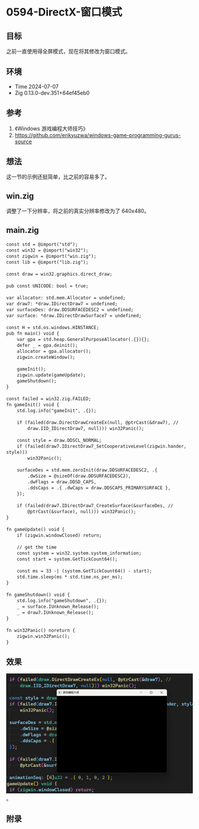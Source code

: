 # 0594-DirectX-窗口模式

## 目标

之前一直使用得全屏模式，现在将其修改为窗口模式。

## 环境

- Time 2024-07-07
- Zig 0.13.0-dev.351+64ef45eb0

## 参考

1. 《Windows 游戏编程大师技巧》
2. <https://github.com/erikyuzwa/windows-game-programming-gurus-source>

## 想法

这一节的示例还挺简单，比之前的容易多了。

## win.zig

调整了一下分辨率，将之前的真实分辨率修改为了 640x480。

## main.zig

```zig
const std = @import("std");
const win32 = @import("win32");
const zigwin = @import("win.zig");
const lib = @import("lib.zig");

const draw = win32.graphics.direct_draw;

pub const UNICODE: bool = true;

var allocator: std.mem.Allocator = undefined;
var draw7: *draw.IDirectDraw7 = undefined;
var surfaceDes: draw.DDSURFACEDESC2 = undefined;
var surface: *draw.IDirectDrawSurface7 = undefined;

const H = std.os.windows.HINSTANCE;
pub fn main() void {
    var gpa = std.heap.GeneralPurposeAllocator(.{}){};
    defer _ = gpa.deinit();
    allocator = gpa.allocator();
    zigwin.createWindow();

    gameInit();
    zigwin.update(gameUpdate);
    gameShutdown();
}

const failed = win32.zig.FAILED;
fn gameInit() void {
    std.log.info("gameInit", .{});

    if (failed(draw.DirectDrawCreateEx(null, @ptrCast(&draw7), //
        draw.IID_IDirectDraw7, null))) win32Panic();

    const style = draw.DDSCL_NORMAL;
    if (failed(draw7.IDirectDraw7_SetCooperativeLevel(zigwin.hander, style)))
        win32Panic();

    surfaceDes = std.mem.zeroInit(draw.DDSURFACEDESC2, .{
        .dwSize = @sizeOf(draw.DDSURFACEDESC2),
        .dwFlags = draw.DDSD_CAPS,
        .ddsCaps = .{ .dwCaps = draw.DDSCAPS_PRIMARYSURFACE },
    });

    if (failed(draw7.IDirectDraw7_CreateSurface(&surfaceDes, //
        @ptrCast(&surface), null))) win32Panic();
}

fn gameUpdate() void {
    if (zigwin.windowClosed) return;

    // get the time
    const system = win32.system.system_information;
    const start = system.GetTickCount64();

    const ms = 33 -| (system.GetTickCount64() - start);
    std.time.sleep(ms * std.time.ns_per_ms);
}

fn gameShutdown() void {
    std.log.info("gameShutdown", .{});
    _ = surface.IUnknown_Release();
    _ = draw7.IUnknown_Release();
}

fn win32Panic() noreturn {
    zigwin.win32Panic();
}
```

## 效果

![窗口模式][1]。

[1]: images/directx39.png

## 附录
